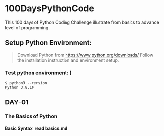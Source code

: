 # 100DaysPythonCode
This 100 days of Python Coding Challenge illustrate from basics to advance level of programming.

## Setup Python Environment:
>Download Python from https://www.python.org/downloads/
>Follow the installation instruction and environment setup.
### Test python environment: (
```
$ python3 --version
Python 3.8.10
```
## DAY-01
### The Basics of Python
#### Basic Syntax: read basics.md 


